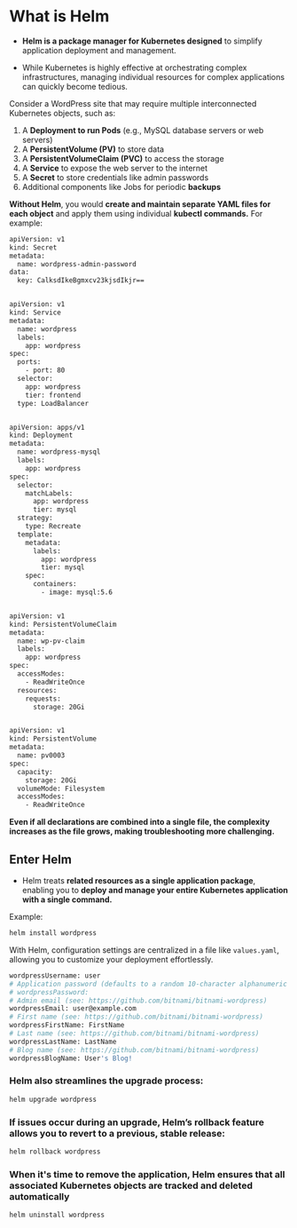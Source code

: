 # What is Helm

-  **Helm is a package manager for Kubernetes designed** to simplify application deployment and management. 

-   While Kubernetes is highly effective at orchestrating complex infrastructures, managing individual resources for complex applications can quickly become tedious.

Consider a WordPress site that may require multiple interconnected Kubernetes objects, such as:

1. A **Deployment to run Pods** (e.g., MySQL database servers or web servers)
2. A **PersistentVolume (PV)** to store data
3. A **PersistentVolumeClaim (PVC)** to access the storage
4. A **Service** to expose the web server to the internet
5.    A **Secret** to store credentials like admin passwords
6.    Additional components like Jobs for periodic **backups**


**Without Helm**, you would **create and maintain separate YAML files for each object** and apply them using individual **kubectl commands.** For example:

```bash
apiVersion: v1
kind: Secret
metadata:
  name: wordpress-admin-password
data:
  key: CalksdIkeBgmxcv23kjsdIkjr==


apiVersion: v1
kind: Service
metadata:
  name: wordpress
  labels:
    app: wordpress
spec:
  ports:
    - port: 80
  selector:
    app: wordpress
    tier: frontend
  type: LoadBalancer


apiVersion: apps/v1
kind: Deployment
metadata:
  name: wordpress-mysql
  labels:
    app: wordpress
spec:
  selector:
    matchLabels:
      app: wordpress
      tier: mysql
  strategy:
    type: Recreate
  template:
    metadata:
      labels:
        app: wordpress
        tier: mysql
    spec:
      containers:
        - image: mysql:5.6


apiVersion: v1
kind: PersistentVolumeClaim
metadata:
  name: wp-pv-claim
  labels:
    app: wordpress
spec:
  accessModes:
    - ReadWriteOnce
  resources:
    requests:
      storage: 20Gi


apiVersion: v1
kind: PersistentVolume
metadata:
  name: pv0003
spec:
  capacity:
    storage: 20Gi
  volumeMode: Filesystem
  accessModes:
    - ReadWriteOnce
```

**Even if all declarations are combined into a single file, the complexity increases as the file grows, making troubleshooting more challenging.**

## Enter Helm

-   Helm treats **related resources as a single application package**, enabling you to **deploy and manage your entire Kubernetes application with a single command.**


Example:
```bash
helm install wordpress
```

With Helm, configuration settings are centralized in a file like ```values.yaml```, allowing you to customize your deployment effortlessly.


```bash
wordpressUsername: user
# Application password (defaults to a random 10-character alphanumeric string if not set)
# wordpressPassword:
# Admin email (see: https://github.com/bitnami/bitnami-wordpress)
wordpressEmail: user@example.com
# First name (see: https://github.com/bitnami/bitnami-wordpress)
wordpressFirstName: FirstName
# Last name (see: https://github.com/bitnami/bitnami-wordpress)
wordpressLastName: LastName
# Blog name (see: https://github.com/bitnami/bitnami-wordpress)
wordpressBlogName: User's Blog!

```

### Helm also streamlines the upgrade process:
```bash
helm upgrade wordpress
```

###  If issues occur during an upgrade, Helm’s rollback feature allows you to revert to a previous, stable release:
```bash
helm rollback wordpress
```

### When it's time to remove the application, Helm ensures that all associated Kubernetes objects are tracked and deleted automatically
```bash
helm uninstall wordpress
```
